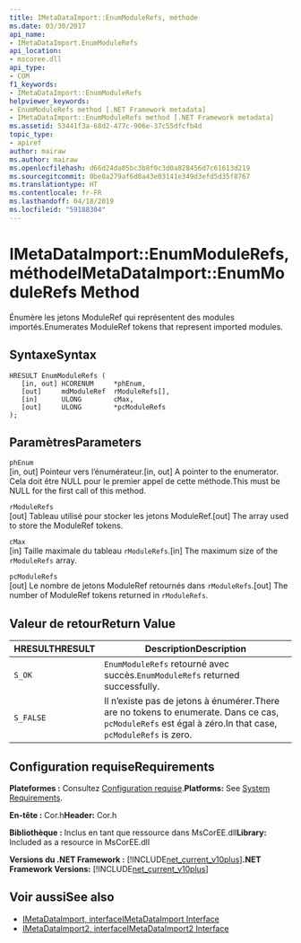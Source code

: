 ```yaml
---
title: IMetaDataImport::EnumModuleRefs, méthode
ms.date: 03/30/2017
api_name:
- IMetaDataImport.EnumModuleRefs
api_location:
- mscoree.dll
api_type:
- COM
f1_keywords:
- IMetaDataImport::EnumModuleRefs
helpviewer_keywords:
- EnumModuleRefs method [.NET Framework metadata]
- IMetaDataImport::EnumModuleRefs method [.NET Framework metadata]
ms.assetid: 53441f3a-68d2-477c-906e-37c55dfcfb4d
topic_type:
- apiref
author: mairaw
ms.author: mairaw
ms.openlocfilehash: d66d24da05bc3b8f0c3d0a828456d7c61613d219
ms.sourcegitcommit: 0be8a279af6d8a43e03141e349d3efd5d35f8767
ms.translationtype: HT
ms.contentlocale: fr-FR
ms.lasthandoff: 04/18/2019
ms.locfileid: "59188304"
---
```

# <a name="imetadataimportenummodulerefs-method"></a><span data-ttu-id="b61e8-102">IMetaDataImport::EnumModuleRefs, méthode</span><span class="sxs-lookup"><span data-stu-id="b61e8-102">IMetaDataImport::EnumModuleRefs Method</span></span>
<span data-ttu-id="b61e8-103">Énumère les jetons ModuleRef qui représentent des modules importés.</span><span class="sxs-lookup"><span data-stu-id="b61e8-103">Enumerates ModuleRef tokens that represent imported modules.</span></span>  
  
## <a name="syntax"></a><span data-ttu-id="b61e8-104">Syntaxe</span><span class="sxs-lookup"><span data-stu-id="b61e8-104">Syntax</span></span>  
  
```  
HRESULT EnumModuleRefs (  
   [in, out] HCORENUM     *phEnum,  
   [out]     mdModuleRef  rModuleRefs[],  
   [in]      ULONG        cMax,  
   [out]     ULONG        *pcModuleRefs  
);  
```  
  
## <a name="parameters"></a><span data-ttu-id="b61e8-105">Paramètres</span><span class="sxs-lookup"><span data-stu-id="b61e8-105">Parameters</span></span>  
 `phEnum`  
 <span data-ttu-id="b61e8-106">[in, out] Pointeur vers l’énumérateur.</span><span class="sxs-lookup"><span data-stu-id="b61e8-106">[in, out] A pointer to the enumerator.</span></span> <span data-ttu-id="b61e8-107">Cela doit être NULL pour le premier appel de cette méthode.</span><span class="sxs-lookup"><span data-stu-id="b61e8-107">This must be NULL for the first call of this method.</span></span>  
  
 `rModuleRefs`  
 <span data-ttu-id="b61e8-108">[out] Tableau utilisé pour stocker les jetons ModuleRef.</span><span class="sxs-lookup"><span data-stu-id="b61e8-108">[out] The array used to store the ModuleRef tokens.</span></span>  
  
 `cMax`  
 <span data-ttu-id="b61e8-109">[in] Taille maximale du tableau `rModuleRefs`.</span><span class="sxs-lookup"><span data-stu-id="b61e8-109">[in] The maximum size of the `rModuleRefs` array.</span></span>  
  
 `pcModuleRefs`  
 <span data-ttu-id="b61e8-110">[out] Le nombre de jetons ModuleRef retournés dans `rModuleRefs`.</span><span class="sxs-lookup"><span data-stu-id="b61e8-110">[out] The number of ModuleRef tokens returned in `rModuleRefs`.</span></span>  
  
## <a name="return-value"></a><span data-ttu-id="b61e8-111">Valeur de retour</span><span class="sxs-lookup"><span data-stu-id="b61e8-111">Return Value</span></span>  
  
|<span data-ttu-id="b61e8-112">HRESULT</span><span class="sxs-lookup"><span data-stu-id="b61e8-112">HRESULT</span></span>|<span data-ttu-id="b61e8-113">Description</span><span class="sxs-lookup"><span data-stu-id="b61e8-113">Description</span></span>|  
|-------------|-----------------|  
|`S_OK`|<span data-ttu-id="b61e8-114">`EnumModuleRefs` retourné avec succès.</span><span class="sxs-lookup"><span data-stu-id="b61e8-114">`EnumModuleRefs` returned successfully.</span></span>|  
|`S_FALSE`|<span data-ttu-id="b61e8-115">Il n’existe pas de jetons à énumérer.</span><span class="sxs-lookup"><span data-stu-id="b61e8-115">There are no tokens to enumerate.</span></span> <span data-ttu-id="b61e8-116">Dans ce cas, `pcModuleRefs` est égal à zéro.</span><span class="sxs-lookup"><span data-stu-id="b61e8-116">In that case, `pcModuleRefs` is zero.</span></span>|  
  
## <a name="requirements"></a><span data-ttu-id="b61e8-117">Configuration requise</span><span class="sxs-lookup"><span data-stu-id="b61e8-117">Requirements</span></span>  
 <span data-ttu-id="b61e8-118">**Plateformes :** Consultez [Configuration requise](../../../../docs/framework/get-started/system-requirements.md).</span><span class="sxs-lookup"><span data-stu-id="b61e8-118">**Platforms:** See [System Requirements](../../../../docs/framework/get-started/system-requirements.md).</span></span>  
  
 <span data-ttu-id="b61e8-119">**En-tête :** Cor.h</span><span class="sxs-lookup"><span data-stu-id="b61e8-119">**Header:** Cor.h</span></span>  
  
 <span data-ttu-id="b61e8-120">**Bibliothèque :** Inclus en tant que ressource dans MsCorEE.dll</span><span class="sxs-lookup"><span data-stu-id="b61e8-120">**Library:** Included as a resource in MsCorEE.dll</span></span>  
  
 <span data-ttu-id="b61e8-121">**Versions du .NET Framework :** [!INCLUDE[net_current_v10plus](../../../../includes/net-current-v10plus-md.md)]</span><span class="sxs-lookup"><span data-stu-id="b61e8-121">**.NET Framework Versions:** [!INCLUDE[net_current_v10plus](../../../../includes/net-current-v10plus-md.md)]</span></span>  
  
## <a name="see-also"></a><span data-ttu-id="b61e8-122">Voir aussi</span><span class="sxs-lookup"><span data-stu-id="b61e8-122">See also</span></span>

- [<span data-ttu-id="b61e8-123">IMetaDataImport, interface</span><span class="sxs-lookup"><span data-stu-id="b61e8-123">IMetaDataImport Interface</span></span>](../../../../docs/framework/unmanaged-api/metadata/imetadataimport-interface.md)
- [<span data-ttu-id="b61e8-124">IMetaDataImport2, interface</span><span class="sxs-lookup"><span data-stu-id="b61e8-124">IMetaDataImport2 Interface</span></span>](../../../../docs/framework/unmanaged-api/metadata/imetadataimport2-interface.md)
